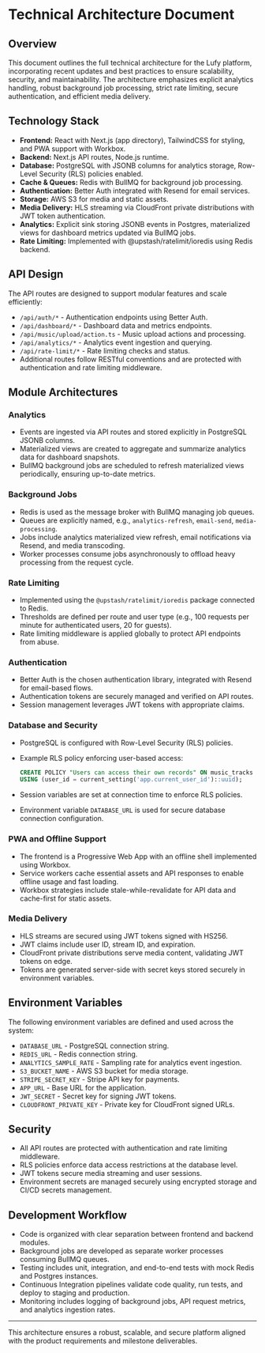 # Technical Architecture Document

## Overview

This document outlines the full technical architecture for the Lufy platform, incorporating recent updates and best practices to ensure scalability, security, and maintainability. The architecture emphasizes explicit analytics handling, robust background job processing, strict rate limiting, secure authentication, and efficient media delivery.

## Technology Stack

- **Frontend:** React with Next.js (app directory), TailwindCSS for styling, and PWA support with Workbox.
- **Backend:** Next.js API routes, Node.js runtime.
- **Database:** PostgreSQL with JSONB columns for analytics storage, Row-Level Security (RLS) policies enabled.
- **Cache & Queues:** Redis with BullMQ for background job processing.
- **Authentication:** Better Auth integrated with Resend for email services.
- **Storage:** AWS S3 for media and static assets.
- **Media Delivery:** HLS streaming via CloudFront private distributions with JWT token authentication.
- **Analytics:** Explicit sink storing JSONB events in Postgres, materialized views for dashboard metrics updated via BullMQ jobs.
- **Rate Limiting:** Implemented with @upstash/ratelimit/ioredis using Redis backend.

## API Design

The API routes are designed to support modular features and scale efficiently:

- `/api/auth/*` - Authentication endpoints using Better Auth.
- `/api/dashboard/*` - Dashboard data and metrics endpoints.
- `/api/music/upload/action.ts` - Music upload actions and processing.
- `/api/analytics/*` - Analytics event ingestion and querying.
- `/api/rate-limit/*` - Rate limiting checks and status.
- Additional routes follow RESTful conventions and are protected with authentication and rate limiting middleware.

## Module Architectures

### Analytics

- Events are ingested via API routes and stored explicitly in PostgreSQL JSONB columns.
- Materialized views are created to aggregate and summarize analytics data for dashboard snapshots.
- BullMQ background jobs are scheduled to refresh materialized views periodically, ensuring up-to-date metrics.

### Background Jobs

- Redis is used as the message broker with BullMQ managing job queues.
- Queues are explicitly named, e.g., `analytics-refresh`, `email-send`, `media-processing`.
- Jobs include analytics materialized view refresh, email notifications via Resend, and media transcoding.
- Worker processes consume jobs asynchronously to offload heavy processing from the request cycle.

### Rate Limiting

- Implemented using the `@upstash/ratelimit/ioredis` package connected to Redis.
- Thresholds are defined per route and user type (e.g., 100 requests per minute for authenticated users, 20 for guests).
- Rate limiting middleware is applied globally to protect API endpoints from abuse.

### Authentication

- Better Auth is the chosen authentication library, integrated with Resend for email-based flows.
- Authentication tokens are securely managed and verified on API routes.
- Session management leverages JWT tokens with appropriate claims.

### Database and Security

- PostgreSQL is configured with Row-Level Security (RLS) policies.
- Example RLS policy enforcing user-based access:

  ```sql
  CREATE POLICY "Users can access their own records" ON music_tracks
  USING (user_id = current_setting('app.current_user_id')::uuid);
  ```

- Session variables are set at connection time to enforce RLS policies.
- Environment variable `DATABASE_URL` is used for secure database connection configuration.

### PWA and Offline Support

- The frontend is a Progressive Web App with an offline shell implemented using Workbox.
- Service workers cache essential assets and API responses to enable offline usage and fast loading.
- Workbox strategies include stale-while-revalidate for API data and cache-first for static assets.

### Media Delivery

- HLS streams are secured using JWT tokens signed with HS256.
- JWT claims include user ID, stream ID, and expiration.
- CloudFront private distributions serve media content, validating JWT tokens on edge.
- Tokens are generated server-side with secret keys stored securely in environment variables.

## Environment Variables

The following environment variables are defined and used across the system:

- `DATABASE_URL` - PostgreSQL connection string.
- `REDIS_URL` - Redis connection string.
- `ANALYTICS_SAMPLE_RATE` - Sampling rate for analytics event ingestion.
- `S3_BUCKET_NAME` - AWS S3 bucket for media storage.
- `STRIPE_SECRET_KEY` - Stripe API key for payments.
- `APP_URL` - Base URL for the application.
- `JWT_SECRET` - Secret key for signing JWT tokens.
- `CLOUDFRONT_PRIVATE_KEY` - Private key for CloudFront signed URLs.

## Security

- All API routes are protected with authentication and rate limiting middleware.
- RLS policies enforce data access restrictions at the database level.
- JWT tokens secure media streaming and user sessions.
- Environment secrets are managed securely using encrypted storage and CI/CD secrets management.

## Development Workflow

- Code is organized with clear separation between frontend and backend modules.
- Background jobs are developed as separate worker processes consuming BullMQ queues.
- Testing includes unit, integration, and end-to-end tests with mock Redis and Postgres instances.
- Continuous Integration pipelines validate code quality, run tests, and deploy to staging and production.
- Monitoring includes logging of background jobs, API request metrics, and analytics ingestion rates.

---

This architecture ensures a robust, scalable, and secure platform aligned with the product requirements and milestone deliverables.
